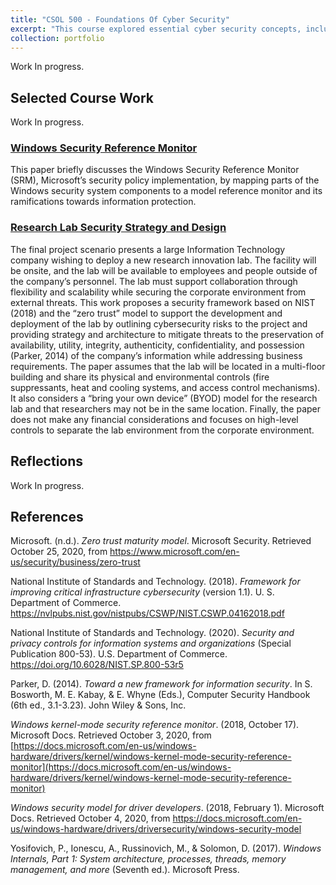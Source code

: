 ```yaml
---
title: "CSOL 500 - Foundations Of Cyber Security"
excerpt: "This course explored essential cyber security concepts, including policies, enforcement mechanisms, security assurance, and a taxonomy of modern cyber and software engineering terms. Its primary goal was to establish a foundational understanding of how leaders can enhance, support, and promote cyber security in organizations."
collection: portfolio
---
```


Work In progress.

## Selected Course Work
Work In progress.

### [Windows Security Reference Monitor](http://danielcmarques.github.io/files/coursework/csol500/Assignment.CSOL500.Reference_Monitor.Daniel_Cordeiro_Marques.pdf)
 This paper briefly discusses the Windows Security Reference Monitor (SRM), Microsoft’s security policy implementation, by mapping parts of the Windows security system components to a model reference monitor and its ramifications towards information protection.

### [Research Lab Security Strategy and Design](http://danielcmarques.github.io/files/coursework/csol500/Assignment.CSOL500.Final_Project.Research_Lab_Security_Strategy_and_Design.Daniel_Cordeiro_Marques.pdf)
The final project scenario presents a large Information Technology company wishing to deploy a new research innovation lab. The facility will be onsite, and the lab will be available to employees and people outside of the company’s personnel. The lab must support collaboration through flexibility and scalability while securing the corporate environment from external threats. This work proposes a security framework based on NIST (2018) and the “zero trust” model to support the development and deployment of the lab by outlining cybersecurity risks to the project and providing strategy and architecture to mitigate threats to the preservation of availability, utility, integrity, authenticity, confidentiality, and possession  (Parker, 2014) of the company’s information while addressing business requirements. The paper assumes that the lab will be located in a multi-floor building and share its physical and environmental controls (fire suppressants, heat and cooling systems, and access control mechanisms). It also considers a “bring your own device” (BYOD) model for the research lab and that researchers may not be in the same location. Finally, the paper does not make any financial considerations and focuses on high-level controls to separate the lab environment from the corporate environment.

## Reflections

Work In progress.

## References  
Microsoft. (n.d.). _Zero trust maturity model_. Microsoft Security. Retrieved October 25, 2020, from https://www.microsoft.com/en-us/security/business/zero-trust

National Institute of Standards and Technology. (2018). _Framework for improving critical infrastructure cybersecurity_ (version 1.1). U. S. Department of Commerce. https://nvlpubs.nist.gov/nistpubs/CSWP/NIST.CSWP.04162018.pdf

National Institute of Standards and Technology. (2020). _Security and privacy controls for information systems and organizations_ (Special Publication 800-53). U.S. Department of Commerce. https://doi.org/10.6028/NIST.SP.800-53r5

Parker, D. (2014). _Toward a new framework for information security_. In S. Bosworth, M. E. Kabay, & E. Whyne (Eds.), Computer Security Handbook (6th ed., 3.1-3.23). John Wiley & Sons, Inc.

_Windows kernel-mode security reference monitor_. (2018, October 17). Microsoft Docs. Retrieved October 3, 2020, from [https://docs.microsoft.com/en-us/windows-hardware/drivers/kernel/windows-kernel-mode-security-reference-monitor](https://docs.microsoft.com/en-us/windows-hardware/drivers/kernel/windows-kernel-mode-security-reference-monitor)

_Windows security model for driver developers_. (2018, February 1). Microsoft Docs. Retrieved October 4, 2020, from https://docs.microsoft.com/en-us/windows-hardware/drivers/driversecurity/windows-security-model

Yosifovich, P., Ionescu, A., Russinovich, M., & Solomon, D. (2017). _Windows Internals, Part 1: System architecture, processes, threads, memory management, and more_ (Seventh ed.). Microsoft Press.

